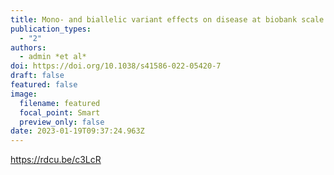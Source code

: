 ```yaml
---
title: Mono- and biallelic variant effects on disease at biobank scale.
publication_types:
  - "2"
authors:
  - admin *et al*
doi: https://doi.org/10.1038/s41586-022-05420-7
draft: false
featured: false
image:
  filename: featured
  focal_point: Smart
  preview_only: false
date: 2023-01-19T09:37:24.963Z
---
```

https://rdcu.be/c3LcR
